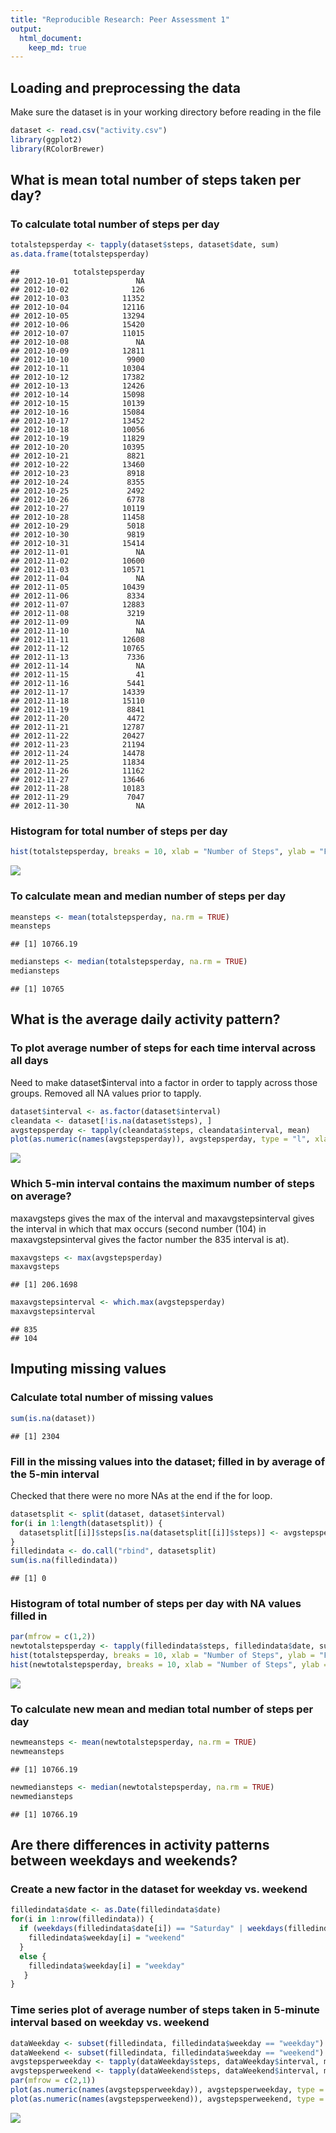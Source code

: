 ```yaml
---
title: "Reproducible Research: Peer Assessment 1"
output: 
  html_document:
    keep_md: true
---
```



## Loading and preprocessing the data
Make sure the dataset is in your working directory before reading in the file


```r
dataset <- read.csv("activity.csv")
library(ggplot2)
library(RColorBrewer)
```


## What is mean total number of steps taken per day?
### To calculate total number of steps per day

```r
totalstepsperday <- tapply(dataset$steps, dataset$date, sum)
as.data.frame(totalstepsperday)
```

```
##            totalstepsperday
## 2012-10-01               NA
## 2012-10-02              126
## 2012-10-03            11352
## 2012-10-04            12116
## 2012-10-05            13294
## 2012-10-06            15420
## 2012-10-07            11015
## 2012-10-08               NA
## 2012-10-09            12811
## 2012-10-10             9900
## 2012-10-11            10304
## 2012-10-12            17382
## 2012-10-13            12426
## 2012-10-14            15098
## 2012-10-15            10139
## 2012-10-16            15084
## 2012-10-17            13452
## 2012-10-18            10056
## 2012-10-19            11829
## 2012-10-20            10395
## 2012-10-21             8821
## 2012-10-22            13460
## 2012-10-23             8918
## 2012-10-24             8355
## 2012-10-25             2492
## 2012-10-26             6778
## 2012-10-27            10119
## 2012-10-28            11458
## 2012-10-29             5018
## 2012-10-30             9819
## 2012-10-31            15414
## 2012-11-01               NA
## 2012-11-02            10600
## 2012-11-03            10571
## 2012-11-04               NA
## 2012-11-05            10439
## 2012-11-06             8334
## 2012-11-07            12883
## 2012-11-08             3219
## 2012-11-09               NA
## 2012-11-10               NA
## 2012-11-11            12608
## 2012-11-12            10765
## 2012-11-13             7336
## 2012-11-14               NA
## 2012-11-15               41
## 2012-11-16             5441
## 2012-11-17            14339
## 2012-11-18            15110
## 2012-11-19             8841
## 2012-11-20             4472
## 2012-11-21            12787
## 2012-11-22            20427
## 2012-11-23            21194
## 2012-11-24            14478
## 2012-11-25            11834
## 2012-11-26            11162
## 2012-11-27            13646
## 2012-11-28            10183
## 2012-11-29             7047
## 2012-11-30               NA
```

### Histogram for total number of steps per day

```r
hist(totalstepsperday, breaks = 10, xlab = "Number of Steps", ylab = "Frequency", main = "Total Steps Taken Per Day", col = colorRampPalette(brewer.pal(5, "Greens"))(11))
```

![](PA1_template_files/figure-html/Histogram_Total_Steps-1.png)<!-- -->

### To calculate mean and median number of steps per day

```r
meansteps <- mean(totalstepsperday, na.rm = TRUE)
meansteps
```

```
## [1] 10766.19
```

```r
mediansteps <- median(totalstepsperday, na.rm = TRUE)
mediansteps
```

```
## [1] 10765
```

## What is the average daily activity pattern?
### To plot average number of steps for each time interval across all days
Need to make dataset$interval into a factor in order to tapply across those groups.
Removed all NA values prior to tapply.

```r
dataset$interval <- as.factor(dataset$interval)
cleandata <- dataset[!is.na(dataset$steps), ]
avgstepsperday <- tapply(cleandata$steps, cleandata$interval, mean)
plot(as.numeric(names(avgstepsperday)), avgstepsperday, type = "l", xlab = "Interval", ylab = "Average Steps", main = "Average Steps Per Time Interval")
```

![](PA1_template_files/figure-html/Time-series_Plot_of_Average_Steps_Across_Intervals-1.png)<!-- -->

### Which 5-min interval contains the maximum number of steps on average?
maxavgsteps gives the max of the interval and maxavgstepsinterval gives the interval in which that max occurs (second number (104) in maxavgstepsinterval gives the factor number the 835 interval is at).

```r
maxavgsteps <- max(avgstepsperday)
maxavgsteps
```

```
## [1] 206.1698
```

```r
maxavgstepsinterval <- which.max(avgstepsperday)
maxavgstepsinterval
```

```
## 835 
## 104
```

## Imputing missing values
### Calculate total number of missing values

```r
sum(is.na(dataset))
```

```
## [1] 2304
```

### Fill in the missing values into the dataset; filled in by average of the 5-min interval
Checked that there were no more NAs at the end if the for loop.

```r
datasetsplit <- split(dataset, dataset$interval)
for(i in 1:length(datasetsplit)) {
  datasetsplit[[i]]$steps[is.na(datasetsplit[[i]]$steps)] <- avgstepsperday[i]
}
filledindata <- do.call("rbind", datasetsplit)
sum(is.na(filledindata))
```

```
## [1] 0
```

### Histogram of total number of steps per day with NA values filled in

```r
par(mfrow = c(1,2))
newtotalstepsperday <- tapply(filledindata$steps, filledindata$date, sum)
hist(totalstepsperday, breaks = 10, xlab = "Number of Steps", ylab = "Frequency", main = "Activity Data without NAs Imputted", col = colorRampPalette(brewer.pal(5, "Greens"))(11))
hist(newtotalstepsperday, breaks = 10, xlab = "Number of Steps", ylab = "Frequency", main = "Activity Data with NAs Imputted", col = colorRampPalette(brewer.pal(5, "Blues"))(11))
```

![](PA1_template_files/figure-html/Histogram_with_NAs_Imputted-1.png)<!-- -->

### To calculate new mean and median total number of steps per day

```r
newmeansteps <- mean(newtotalstepsperday, na.rm = TRUE)
newmeansteps
```

```
## [1] 10766.19
```

```r
newmediansteps <- median(newtotalstepsperday, na.rm = TRUE)
newmediansteps
```

```
## [1] 10766.19
```

## Are there differences in activity patterns between weekdays and weekends?
### Create a new factor in the dataset for weekday vs. weekend

```r
filledindata$date <- as.Date(filledindata$date)
for(i in 1:nrow(filledindata)) {
  if (weekdays(filledindata$date[i]) == "Saturday" | weekdays(filledindata$date[i]) == "Sunday") {
    filledindata$weekday[i] = "weekend"
  }
  else {
    filledindata$weekday[i] = "weekday"
   }            
}
```

### Time series plot of average number of steps taken in 5-minute interval based on weekday vs. weekend

```r
dataWeekday <- subset(filledindata, filledindata$weekday == "weekday")
dataWeekend <- subset(filledindata, filledindata$weekday == "weekend")
avgstepsperweekday <- tapply(dataWeekday$steps, dataWeekday$interval, mean)
avgstepsperweekend <- tapply(dataWeekend$steps, dataWeekend$interval, mean)
par(mfrow = c(2,1))
plot(as.numeric(names(avgstepsperweekday)), avgstepsperweekday, type = "l", xlab = "Interval", ylab = "Average Steps", main = "Average Steps Per Time Interval on a Weekday")
plot(as.numeric(names(avgstepsperweekend)), avgstepsperweekend, type = "l", xlab = "Interval", ylab = "Average Steps", main = "Average Steps Per Time Interval on a Weekend")
```

![](PA1_template_files/figure-html/Time_Series_Plot_of_Weekday_vs_Weekend-1.png)<!-- -->
